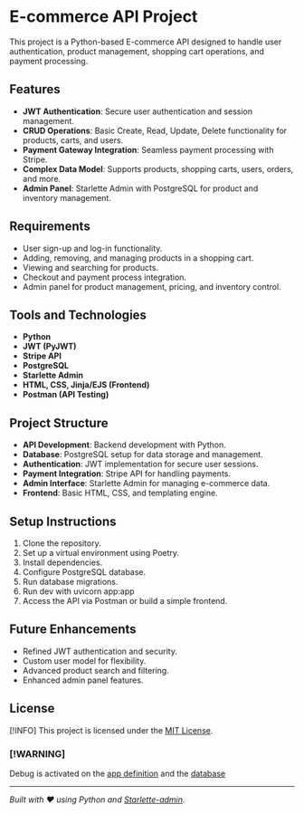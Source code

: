 # E-commerce API Project

This project is a Python-based E-commerce API designed to handle user authentication, product management, shopping cart operations, and payment processing.

## Features
- **JWT Authentication**: Secure user authentication and session management.
- **CRUD Operations**: Basic Create, Read, Update, Delete functionality for products, carts, and users.
- **Payment Gateway Integration**: Seamless payment processing with Stripe.
- **Complex Data Model**: Supports products, shopping carts, users, orders, and more.
- **Admin Panel**: Starlette Admin with PostgreSQL for product and inventory management.

## Requirements
- User sign-up and log-in functionality.
- Adding, removing, and managing products in a shopping cart.
- Viewing and searching for products.
- Checkout and payment process integration.
- Admin panel for product management, pricing, and inventory control.

## Tools and Technologies
- **Python**
- **JWT (PyJWT)**
- **Stripe API**
- **PostgreSQL**
- **Starlette Admin**
- **HTML, CSS, Jinja/EJS (Frontend)**
- **Postman (API Testing)**

## Project Structure
- **API Development**: Backend development with Python.
- **Database**: PostgreSQL setup for data storage and management.
- **Authentication**: JWT implementation for secure user sessions.
- **Payment Integration**: Stripe API for handling payments.
- **Admin Interface**: Starlette Admin for managing e-commerce data.
- **Frontend**: Basic HTML, CSS, and templating engine.

## Setup Instructions
1. Clone the repository.
2. Set up a virtual environment using Poetry.
3. Install dependencies.
4. Configure PostgreSQL database.
5. Run database migrations.
6. Run dev with uvicorn app:app
7. Access the API via Postman or build a simple frontend.

## Future Enhancements
- Refined JWT authentication and security.
- Custom user model for flexibility.
- Advanced product search and filtering.
- Enhanced admin panel features.

## License
[!INFO]
This project is licensed under the [MIT License](./LICENSE).

### [!WARNING]
Debug is activated on the [app definition](./app.py) and the [database](./configs/engine.py)

---

*Built with ❤️ using Python and [Starlette-admin](https://github.com/jowilf/starlette-admin).*

